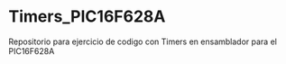 # Timers_PIC16F628A
Repositorio para ejercicio de codigo con Timers en ensamblador para el PIC16F628A
